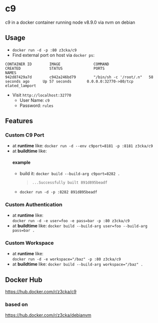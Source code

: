 # c9
c9 in a docker container running node v8.9.0 via nvm on debian

## Usage
* `docker run -d -p :80 z3cka/c9`  
* Find external port on host via `docker ps`:   
```
CONTAINER ID        IMAGE               COMMAND                  CREATED             STATUS              PORTS                                            NAMES
942d87429a7d        c942a246bd79        "/bin/sh -c '/root/.n"   58 seconds ago      Up 57 seconds       0.0.0.0:32770->80/tcp                             elated_lamport
```
* Visit `http://localhost:32770`
    - User Name: `c9`
    - Password: `rules`

## Features
### Custom C9 Port
* at **runtime** like:
  `docker run -d --env c9port=8181 -p :8181 z3cka/c9`
* at **buildtime** like:
  #### example
  * build it: `docker build --build-arg c9port=8282 .`  
    > `...Successfully built 891d895beadf`
  * `docker run -d -p :8282 891d895beadf`

### Custom Authentication
* at **runtime** like:  
  `docker run -d -e user=foo -e pass=bar -p :80 z3cka/c9`
* at **buildtime** like:
  `docker build --build-arg user=foo --build-arg pass=bar .`

### Custom Workspace
* at **runtime** like:  
  `docker run -d -e workspace="/baz" -p :80 z3cka/c9`
* at **buildtime** like:
  `docker build --build-arg workspace="/baz" .`


## Docker Hub
https://hub.docker.com/r/z3cka/c9
### based on
https://hub.docker.com/r/z3cka/debianvm
